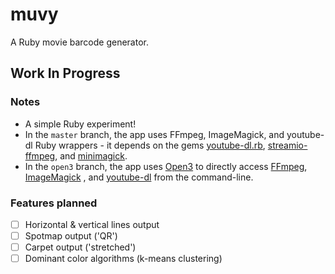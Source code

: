 # muvy

A Ruby movie barcode generator.

## Work In Progress

### Notes

* A simple Ruby experiment!
* In the `master` branch, the app uses FFmpeg, ImageMagick, and youtube-dl Ruby wrappers - it depends on the gems [youtube-dl.rb](https://github.com/layer8x/youtube-dl.rb), [streamio-ffmpeg](https://github.com/streamio/streamio-ffmpeg), and [minimagick](https://github.com/minimagick/minimagick).
* In the `open3` branch, the app uses [Open3](https://apidock.com/ruby/Open3/popen3) to directly access [FFmpeg](https://www.ffmpeg.org/), [ImageMagick](https://www.imagemagick.org/script/index.php) , and [youtube-dl](https://rg3.github.io/youtube-dl/) from the command-line.

### Features planned
- [ ] Horizontal & vertical lines output
- [ ] Spotmap output ('QR')
- [ ] Carpet output ('stretched')
- [ ] Dominant color algorithms (k-means clustering)
